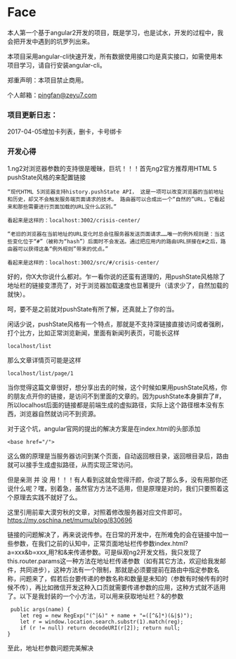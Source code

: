 # Face

本人第一个基于angular2开发的项目，既是学习，也是试水，开发的过程中，我会把开发中遇到的坑罗列出来。

本项目采用angular-cli快速开发，所有数据使用接口均是真实接口，如需使用本项目学习，请自行安装angular-cli。

郑重声明：本项目禁止商用。

个人邮箱：pingfan@zeyu7.com

### 项目更新日志：

2017-04-05增加卡列表，删卡，卡号绑卡


### 开发心得

1.ng2对浏览器参数的支持很是暧昧，巨坑！！！首先ng2官方推荐用HTML 5 pushState风格的来配置链接

    “现代HTML 5浏览器支持history.pushState API， 这是一项可以改变浏览器的当前地址和历史，却又不会触发服务端页面请求的技术。 路由器可以合成出一个“自然的”URL，它看起来和那些需要进行页面加载的URL没什么区别。”

    看起来是这样的：localhost:3002/crisis-center/

    “老旧的浏览器在当前地址的URL变化时总会往服务器发送页面请求……唯一的例外规则是：当这些变化位于“#”（被称为“hash”）后面时不会发送。通过把应用内的路由URL拼接在#之后，路由器可以获得这条“例外规则”带来的优点。”

    看起来是这样的：localhost:3002/src/#/crisis-center/

好的，你X大你说什么都对。乍一看你说的还蛮有道理的，用pushState风格除了地址栏的链接变漂亮了，对于浏览器加载速度也显著提升（请求少了，自然加载的就快）。

呵，要不是之前就对pushState有所了解，还真就上了你的当。

闲话少说，pushState风格有一个特点，那就是不支持深链接直接访问或者强刷，打个比方，比如正常浏览新闻，里面有新闻列表页，可能长这样
    
    localhost/list

那么文章详情页可能是这样

    localhost/list/page/1

当你觉得这篇文章很好，想分享出去的时候，这个时候如果用pushState风格，你的朋友点开你的链接，是访问不到里面的文章的。因为pushState本身摒弃了#，所以localhost后面的链接都是前端生成的虚拟路径，实际上这个路径根本没有东西，浏览器自然就访问不到资源。

对于这个坑，angular官网的提出的解决方案是在index.html的头部添加

    <base href="/">

这么做的原理是当服务器访问到某个页面，自动返回根目录，返回根目录后，路由就可以接手生成虚拟路径，从而实现正常访问。

但是亲测 并 没 用！！！有人看到这就会觉得汗颜，你说了那么多，没有用那你还说什么呢？嘿，别着急，虽然官方方法不适用，但是原理是对的，我们只要照着这个原理去实践不就好了么。

这里引用前辈大漠穷秋的文章，对照着修改服务器对应文件即可。https://my.oschina.net/mumu/blog/830696

链接的问题解决了，再来说说传参。在日常的开发中，在所难免的会在链接中加一些参数，在我们之前的认知中，正常页面地址栏传参数index.html?a=xxx&b=xxx,用?和&来传递参数。可是纵观ng2开发文档，我只发现了this.router.params这一种方法在地址栏传递参数（如有其它方法，欢迎给我发邮件，共同进步），这种方法有一个限制，那就是必须要提前在路由中指定参数名称，问题来了，假若后台要传递的参数名称和数量是未知的（参数有时候传有的时候不传），再比如微信开发这种入口页就需要传递参数的应用，这种方式就不适用了。以下是我封装的一个小方法，可以用来获取地址栏？&的参数

     public args(name) {
        let reg = new RegExp("(^|&)" + name + "=([^&]*)(&|$)");
        let r = window.location.search.substr(1).match(reg);
        if (r != null) return decodeURI(r[2]); return null;
    }

至此，地址栏参数问题完美解决